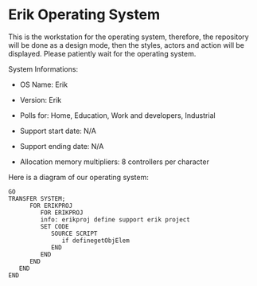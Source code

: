 # Erik Operating System

This is the workstation for the operating system, therefore, the repository will be done as a design mode, then the styles, actors and action will be displayed. Please patiently wait for the operating system.


System Informations: 

   - OS Name: Erik 
   
   - Version: Erik 
   
   - Polls for: Home, Education, Work and developers, Industrial 
   
   - Support start date: N/A 
   
   - Support ending date: N/A 
   
   - Allocation memory multipliers: 8 controllers per character 

Here is a diagram of our operating system:

```
GO
TRANSFER SYSTEM;
      FOR ERIKPROJ
         FOR ERIKPROJ
         info: erikproj define support erik project
         SET CODE
            SOURCE SCRIPT
               if definegetObjElem
            END
         END
      END
   END
END
```
